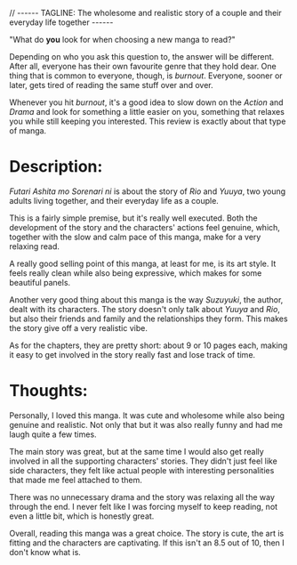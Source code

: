 // ------ TAGLINE: The wholesome and realistic story of a couple and their everyday life together ------

"What do __you__ look for when choosing a new manga to read?" 

Depending on who you ask this question to, the answer will be different. After all, everyone has their own favourite genre that they hold dear. One thing that is common to everyone, though, is _burnout_. Everyone, sooner or later, gets tired of reading the same stuff over and over.

Whenever you hit _burnout_, it's a good idea to slow down on the _Action_ and _Drama_ and look for something a little easier on you, something that relaxes you while still keeping you interested. This review is exactly about that type of manga.

# Description:

_Futari Ashita mo Sorenari ni_ is about the story of _Rio_ and _Yuuya_, two young adults living together, and their everyday life as a couple.

This is a fairly simple premise, but it's really well executed. Both the development of the story and the characters' actions feel genuine, which, together with the slow and calm pace of this manga, make for a very relaxing read.

A really good selling point of this manga, at least for me, is its art style. It feels really clean while also being expressive, which makes for some beautiful panels.

Another very good thing about this manga is the way  _Suzuyuki_, the author, dealt with its characters. The story doesn't only talk about  _Yuuya_ and _Rio_, but also their friends and family and the relationships they form. This makes the story give off a very realistic vibe.

As for the chapters, they are pretty short: about 9 or 10 pages each, making it easy to get involved in the story really fast and lose track of time.

# Thoughts:

Personally, I loved this manga. It was cute and wholesome while also being genuine and realistic. Not only that but it was also really funny and had me laugh quite a few times.

The main story was great, but at the same time I would also get really involved in all the supporting characters' stories. They didn't just feel like side characters, they felt like actual people with interesting personalities that made me feel attached to them.

There was no unnecessary drama and the story was relaxing all the way through the end. I never felt like I was forcing myself to keep reading, not even a little bit, which is honestly great.

Overall, reading this manga was a great choice. The story is cute, the art is fitting and the characters are captivating. If this isn't an 8.5 out of 10, then I don't know what is.